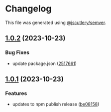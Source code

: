 # Changelog

This file was generated using [@jscutlery/semver](https://github.com/jscutlery/semver).

## [1.0.2](https://github.com/jbabin91/react-monorepo-starter/compare/web-theme-1.0.1...web-theme-1.0.2) (2023-10-23)

### Bug Fixes

- update package.json ([2517661](https://github.com/jbabin91/react-monorepo-starter/commit/251766192b29d7cbb68500c2afacd0b253dad107))

## [1.0.1](https://github.com/jbabin91/react-monorepo-starter/compare/web-theme-1.1.0-rc.3...web-theme-1.0.1) (2023-10-23)

### Features

- updates to npm publish release ([be08158](https://github.com/jbabin91/react-monorepo-starter/commit/be081580858c9a508bc5ff00c6cb55969a902a43))
